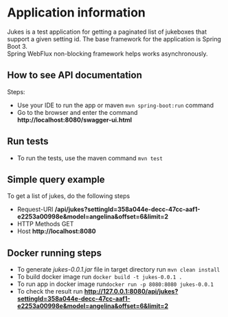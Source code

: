 # Application information
Jukes is a test application for getting a paginated list of jukeboxes that support a given setting id.
The base framework for the application is Spring Boot 3.  
Spring WebFlux non-blocking framework helps works asynchronously.
## How to see API documentation
Steps:
- Use your IDE to run the app or maven ```mvn spring-boot:run```  command
- Go to the browser and enter the command **http://localhost:8080/swagger-ui.html**
## Run tests
- To run the tests, use the maven command ```mvn test```
## Simple query example
To get a list of jukes, do the following steps
- Request-URI  **/api/jukes?settingId=358a044e-decc-47cc-aaf1-e2253a00998e&model=angelina&offset=6&limit=2**
- HTTP Methods GET
- Host **http://localhost:8080**
## Docker  running steps
- To generate *jukes-0.0.1.jar* file in target directory run  ```mvn clean install```
- To build docker image run ```docker build -t jukes-0.0.1 .  ```
- To run app in docker image run```docker run -p 8080:8080 jukes-0.0.1```
- To check the result run **http://127.0.0.1:8080/api/jukes?settingId=358a044e-decc-47cc-aaf1-e2253a00998e&model=angelina&offset=6&limit=2**